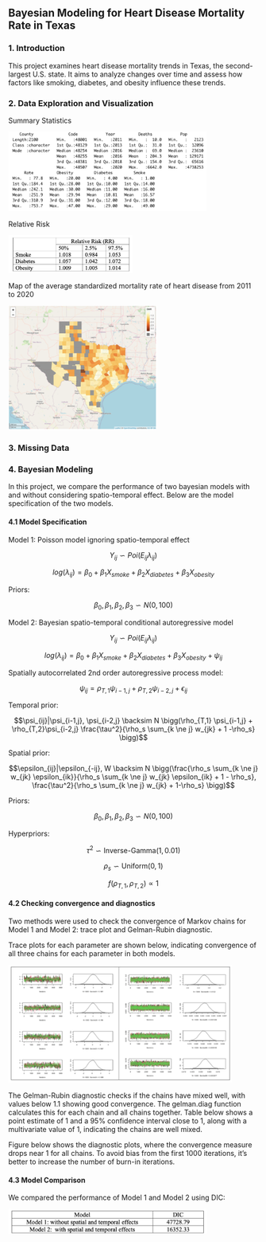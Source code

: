 ## Bayesian Modeling for Heart Disease Mortality Rate in Texas

### 1. Introduction

This project examines heart disease mortality trends in Texas, the second-largest U.S. state. It aims to analyze changes over time and assess how factors like smoking, diabetes, and obesity influence these trends.

### 2. Data Exploration and Visualization

Summary Statistics

<img src="docs/summary.png" width="400" />

Relative Risk

<img src="docs/risk.png" width="250" />

Map of the average standardized mortality rate of heart disease from 2011 to 2020

<img src="docs/map.png" width="300" />

### 3. Missing Data

### 4. Bayesian Modeling

In this project, we compare the performance of two bayesian models with and without considering spatio-temporal effect. Below are the model specification of the two models.

#### 4.1 Model Specification

Model 1: Poisson model ignoring spatio-temporal effect

$$Y_{ij} \backsim Poi(E_{ij}\lambda_{ij})$$

$$log(\lambda_{ij}) = \beta_0 + \beta_1  X_{smoke} + \beta_2  X_{diabetes} + \beta_3  X_{obesity}$$

Priors: 

$$\beta_0, \beta_1, \beta_2, \beta_3 \backsim N(0,100)$$

Model 2: Bayesian spatio-temporal conditional autoregressive model

$$Y_{ij} \backsim Poi(E_{ij}\lambda_{ij})$$

$$log(\lambda_{ij}) = \beta_0 + \beta_1  X_{smoke} + \beta_2  X_{diabetes} + \beta_3  X_{obesity} + \psi_{ij}$$

Spatially autocorrelated 2nd order autoregressive process model:

$$\psi_{ij} = \rho_{T,1} \psi_{i-1,j}+\rho_{T,2}\psi_{i-2,j} + \epsilon_{ij}$$

Temporal prior:

$$\psi_{ij}|\psi_{i-1,j}, \psi_{i-2,j} \backsim N \bigg(\rho_{T,1} \psi_{i-1,j} + \rho_{T,2}\psi_{i-2,j} \frac{\tau^2}{\rho_s \sum_{k \ne j} w_{jk} + 1 -\rho_s} \bigg)$$

Spatial prior:

$$\epsilon_{ij}|\epsilon_{-ij}, W \backsim N \bigg(\frac{\rho_s \sum_{k \ne j} w_{jk} \epsilon_{ik}}{\rho_s \sum_{k \ne j} w_{jk} \epsilon_{ik} + 1 - \rho_s}, \frac{\tau^2}{\rho_s \sum_{k \ne j} w_{jk} + 1-\rho_s} \bigg)$$

Priors:

$$\beta_0, \beta_1, \beta_2, \beta_3 \backsim N(0,100)$$

Hyperpriors:

$$\tau^2 \backsim \text{Inverse-Gamma}(1, 0.01)$$

$$\rho_s \backsim \text{Uniform}(0,1)$$

$$f(\rho_{T,1}, \rho_{T,2}) \propto 1$$

#### 4.2 Checking convergence and diagnostics

Two methods were used to check the convergence of Markov chains for Model 1 and Model 2: trace plot and Gelman-Rubin diagnostic.

Trace plots for each parameter are shown below, indicating convergence of all three chains for each parameter in both models.

<img src="docs/trace.png" width="450" />

The Gelman-Rubin diagnostic checks if the chains have mixed well, with values below 1.1 showing good convergence. The gelman.diag function calculates this for each chain and all chains together. Table below shows a point estimate of 1 and a 95% confidence interval close to 1, along with a multivariate value of 1, indicating the chains are well mixed. 



Figure below shows the diagnostic plots, where the convergence measure drops near 1 for all chains. To avoid bias from the first 1000 iterations, it’s better to increase the number of burn-in iterations.

#### 4.3 Model Comparison

We compared the performance of Model 1 and Model 2 using DIC:

<img src="docs/DIC.png" width="400" />
